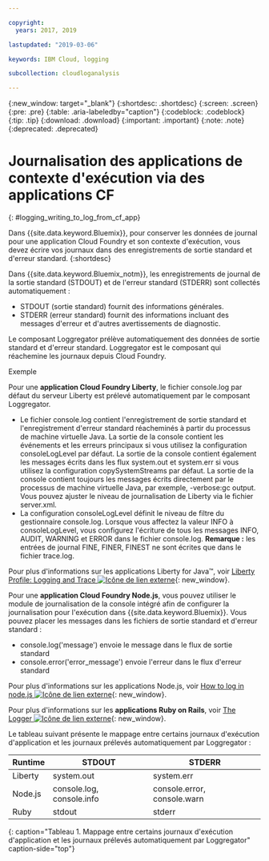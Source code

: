 ```yaml
---

copyright:
  years: 2017, 2019

lastupdated: "2019-03-06"

keywords: IBM Cloud, logging

subcollection: cloudloganalysis

---
```


{:new_window: target="_blank"}
{:shortdesc: .shortdesc}
{:screen: .screen}
{:pre: .pre}
{:table: .aria-labeledby="caption"}
{:codeblock: .codeblock}
{:tip: .tip}
{:download: .download}
{:important: .important}
{:note: .note}
{:deprecated: .deprecated}

# Journalisation des applications de contexte d'exécution via des applications CF
{: #logging_writing_to_log_from_cf_app}

Dans {{site.data.keyword.Bluemix}}, pour conserver les données de journal pour une application Cloud Foundry et son contexte d'exécution, vous devez écrire vos journaux dans des enregistrements de sortie standard et d'erreur standard. 
{:shortdesc}

Dans {{site.data.keyword.Bluemix_notm}}, les enregistrements de journal de la sortie standard (STDOUT) et de l'erreur standard (STDERR) sont collectés automatiquement :

* STDOUT (sortie standard) fournit des informations générales.  
* STDERR (erreur standard) fournit des informations incluant des messages d'erreur et d'autres avertissements de diagnostic. 

Le composant Loggregator prélève automatiquement des données de sortie standard et d'erreur standard. Loggregator est le composant qui réachemine les journaux depuis Cloud Foundry. 

Exemple 

Pour une **application Cloud Foundry Liberty**, le fichier console.log par défaut du serveur Liberty est prélevé automatiquement par le composant Loggregator. 

* Le fichier console.log contient l'enregistrement de sortie standard et l'enregistrement d'erreur standard réacheminés à partir du processus de machine virtuelle Java. La sortie de la console contient les événements et les erreurs principaux si vous utilisez la configuration consoleLogLevel par défaut. La sortie de la console contient également les messages écrits dans les flux system.out et system.err si vous utilisez la configuration copySystemStreams par défaut. La sortie de la console contient toujours les messages écrits directement par le processus de machine virtuelle Java, par exemple, -verbose:gc output. Vous pouvez ajuster le niveau de journalisation de Liberty via le fichier server.xml.
* La configuration consoleLogLevel définit le niveau de filtre du gestionnaire console.log. Lorsque vous affectez la valeur INFO à consoleLogLevel, vous configurez l'écriture de tous les messages INFO, AUDIT, WARNING et ERROR dans le fichier console.log. **Remarque :** les entrées de journal FINE, FINER, FINEST ne sont écrites que dans le fichier trace.log.

Pour plus d'informations sur les applications Liberty for Java™, voir [Liberty Profile: Logging and Trace ![Icône de lien externe](../../../icons/launch-glyph.svg "Icône de lien externe")](http://www-01.ibm.com/support/knowledgecenter/was_beta_liberty/com.ibm.websphere.wlp.nd.multiplatform.doc/ae/rwlp_logging.html){: new_window}.

Pour une **application Cloud Foundry Node.js**, vous pouvez utiliser le module de journalisation de la console intégré afin de configurer la journalisation pour l'exécution dans {{site.data.keyword.Bluemix}}. Vous pouvez placer les messages dans les fichiers de sortie standard et d'erreur standard :

* console.log('message') envoie le message dans le flux de sortie standard
* console.error('error_message') envoie l'erreur dans le flux d'erreur standard

Pour plus d'informations sur les applications Node.js, voir [How to log in node.js ![Icône de lien externe](../../../icons/launch-glyph.svg "Icône de lien externe")](https://docs.nodejitsu.com/articles/intermediate/how-to-log/){: new_window}.


Pour plus d'informations sur les **applications Ruby on Rails**, voir [The Logger ![Icône de lien externe](../../../icons/launch-glyph.svg "Icône de lien externe")](http://guides.rubyonrails.org/debugging_rails_applications.html#the-logger){: new_window}.

Le tableau suivant présente le mappage entre certains journaux d'exécution d'application et les journaux prélevés automatiquement par Loggregator :

| **Runtime** |    **STDOUT**     | **STDERR** |
|-----------------|-------------------|-------------------|
| Liberty | system.out | system.err |
| Node.js | console.log, console.info | console.error, console.warn |
| Ruby | stdout| stderr |
{: caption="Tableau 1. Mappage entre certains journaux d'exécution d'application et les journaux prélevés automatiquement par Loggregator" caption-side="top"}


